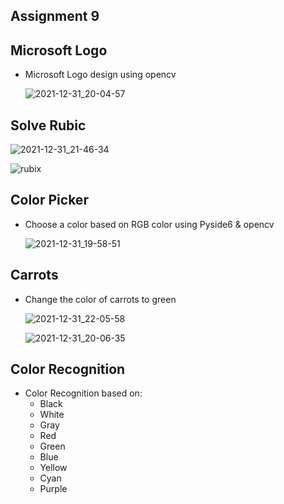 ## Assignment 9

## Microsoft Logo

  - Microsoft Logo design using opencv

    ![2021-12-31_20-04-57](https://user-images.githubusercontent.com/88143329/147833219-2d18c955-434f-4234-90b3-7559c9949034.png)



## Solve Rubic
  
  ![2021-12-31_21-46-34](https://user-images.githubusercontent.com/88143329/147835268-47668ca9-41ec-4394-b8cb-8baba22a2c3d.png)
  
  
  ![rubix](https://user-images.githubusercontent.com/88143329/147835303-16e05a71-611b-4adc-af3f-72f2eee16b83.png)

  
## Color Picker

  - Choose a color based on RGB color using Pyside6 & opencv
  
    
    ![2021-12-31_19-58-51](https://user-images.githubusercontent.com/88143329/147835402-638385db-4740-474d-b1fa-9cb32747a823.png)


## Carrots

  - Change the color of carrots to green

    
    ![2021-12-31_22-05-58](https://user-images.githubusercontent.com/88143329/147835720-f1e26c50-41c2-46e4-a3d2-728e8b695711.png)
    
    
    ![2021-12-31_20-06-35](https://user-images.githubusercontent.com/88143329/147835740-3486b17f-e050-4de9-a265-8fdada451064.png)



## Color Recognition

  - Color Recognition based on:
    - Black
    - White
    - Gray
    - Red
    - Green
    - Blue
    - Yellow
    - Cyan
    - Purple
